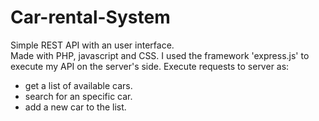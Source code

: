 # Car-rental-System
Simple REST API with an user interface.  
Made with PHP, javascript and CSS. I used the framework 'express.js' to execute my API on the server's side.
Execute requests to server as:
  - get a list of available cars.
  - search for an specific car.
  - add a new car to the list.

